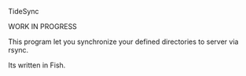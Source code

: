 TideSync

WORK IN PROGRESS

This program let you synchronize your defined directories to server via rsync.

Its written in Fish.
